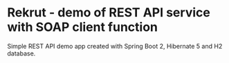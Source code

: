 # Rekrut - demo of REST API service with SOAP client function
Simple REST API demo app created with Spring Boot 2, Hibernate 5 and H2 database.